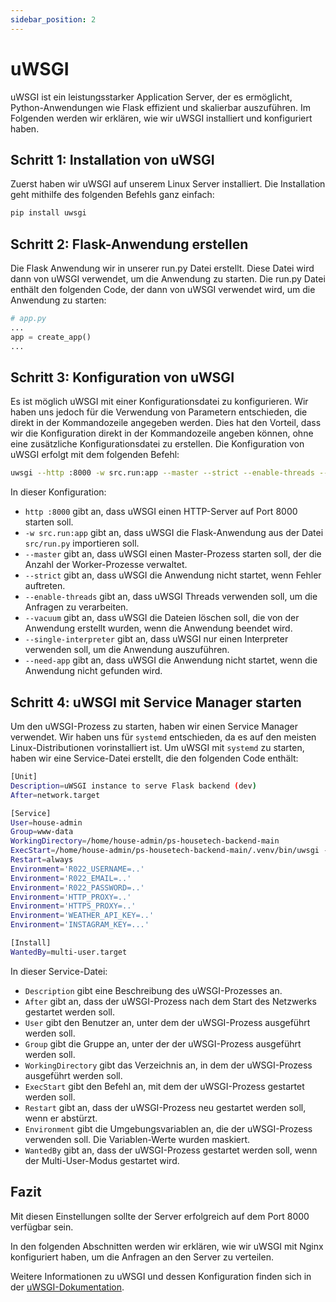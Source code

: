 ```yaml
---
sidebar_position: 2
---
```

# uWSGI

uWSGI ist ein leistungsstarker Application Server, der es ermöglicht, Python-Anwendungen wie Flask effizient und skalierbar auszuführen.
Im Folgenden werden wir erklären, wie wir uWSGI installiert und konfiguriert haben.

## Schritt 1: Installation von uWSGI

Zuerst haben wir uWSGI auf unserem Linux Server installiert. Die Installation geht mithilfe des folgenden Befehls ganz einfach:

```bash
pip install uwsgi
```

## Schritt 2: Flask-Anwendung erstellen

Die Flask Anwendung wir in unserer run.py Datei erstellt. Diese Datei wird dann von uWSGI verwendet, um die Anwendung zu starten. Die run.py Datei enthält den folgenden Code, der dann von uWSGI verwendet wird, um die Anwendung zu starten:
```python
# app.py
...
app = create_app()
...
```

## Schritt 3: Konfiguration von uWSGI

Es ist möglich uWSGI mit einer Konfigurationsdatei zu konfigurieren. Wir haben uns jedoch für die Verwendung von Parametern entschieden, die direkt in der Kommandozeile angegeben werden. Dies hat den Vorteil, dass wir die Konfiguration direkt in der Kommandozeile angeben können, ohne eine zusätzliche Konfigurationsdatei zu erstellen. Die Konfiguration von uWSGI erfolgt mit dem folgenden Befehl:

```bash
uwsgi --http :8000 -w src.run:app --master --strict --enable-threads --vacuum --single-interpreter --need-app
```

In dieser Konfiguration:

- `http :8000` gibt an, dass uWSGI einen HTTP-Server auf Port 8000 starten soll.
- `-w src.run:app` gibt an, dass uWSGI die Flask-Anwendung aus der Datei `src/run.py` importieren soll.
- `--master` gibt an, dass uWSGI einen Master-Prozess starten soll, der die Anzahl der Worker-Prozesse verwaltet.
- `--strict` gibt an, dass uWSGI die Anwendung nicht startet, wenn Fehler auftreten.
- `--enable-threads` gibt an, dass uWSGI Threads verwenden soll, um die Anfragen zu verarbeiten.
- `--vacuum` gibt an, dass uWSGI die Dateien löschen soll, die von der Anwendung erstellt wurden, wenn die Anwendung beendet wird.
- `--single-interpreter` gibt an, dass uWSGI nur einen Interpreter verwenden soll, um die Anwendung auszuführen.
- `--need-app` gibt an, dass uWSGI die Anwendung nicht startet, wenn die Anwendung nicht gefunden wird.

## Schritt 4: uWSGI mit Service Manager starten
Um den uWSGI-Prozess zu starten, haben wir einen Service Manager verwendet. Wir haben uns für `systemd` entschieden, da es auf den meisten Linux-Distributionen vorinstalliert ist. Um uWSGI mit `systemd` zu starten, haben wir eine Service-Datei erstellt, die den folgenden Code enthält:

```bash
[Unit]
Description=uWSGI instance to serve Flask backend (dev)
After=network.target

[Service]
User=house-admin
Group=www-data
WorkingDirectory=/home/house-admin/ps-housetech-backend-main
ExecStart=/home/house-admin/ps-housetech-backend-main/.venv/bin/uwsgi --http :9000 -w src.run:app --master --strict --enable-threads --vacuum --single-interpreter --need-app
Restart=always
Environment='R022_USERNAME=..'
Environment='R022_EMAIL=..'
Environment='R022_PASSWORD=..'
Environment='HTTP_PROXY=..'
Environment='HTTPS_PROXY=..'
Environment='WEATHER_API_KEY=..'
Environment='INSTAGRAM_KEY=...'

[Install]
WantedBy=multi-user.target
```

In dieser Service-Datei:

- `Description` gibt eine Beschreibung des uWSGI-Prozesses an.
- `After` gibt an, dass der uWSGI-Prozess nach dem Start des Netzwerks gestartet werden soll.
- `User` gibt den Benutzer an, unter dem der uWSGI-Prozess ausgeführt werden soll.
- `Group` gibt die Gruppe an, unter der der uWSGI-Prozess ausgeführt werden soll.
- `WorkingDirectory` gibt das Verzeichnis an, in dem der uWSGI-Prozess ausgeführt werden soll.
- `ExecStart` gibt den Befehl an, mit dem der uWSGI-Prozess gestartet werden soll.
- `Restart` gibt an, dass der uWSGI-Prozess neu gestartet werden soll, wenn er abstürzt.
- `Environment` gibt die Umgebungsvariablen an, die der uWSGI-Prozess verwenden soll. Die Variablen-Werte wurden maskiert.
- `WantedBy` gibt an, dass der uWSGI-Prozess gestartet werden soll, wenn der Multi-User-Modus gestartet wird.


## Fazit
Mit diesen Einstellungen sollte der Server erfolgreich auf dem Port 8000 verfügbar sein.

In den folgenden Abschnitten werden wir erklären, wie wir uWSGI mit Nginx konfiguriert haben, um die Anfragen an den Server zu verteilen.

Weitere Informationen zu uWSGI und dessen Konfiguration finden sich in der [uWSGI-Dokumentation](https://uwsgi-docs.readthedocs.io/).
